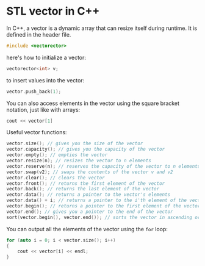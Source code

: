# STL vector in C++

In C++, a vector is a dynamic array that can resize itself during runtime. It is defined in the <vector> header file.

```cpp
#include <vectorector>
```

here's how to initialize a vector:

```cpp
vectorector<int> v;
```

to insert values into the vector:

```cpp
vector.push_back(1);
```

You can also access elements in the vector using the square bracket notation, just like with arrays:

```cpp
cout << vector[1]
```

Useful vector functions:

```cpp
vector.size(); // gives you the size of the vector
vector.capacity(); // gives you the capacity of the vector
vector.empty(); // empties the vector
vector.resize(n); // resizes the vector to n elements
vector.reserve(n); // reserves the capacity of the vector to n elements
vector.swap(v2); // swaps the contents of the vector v and v2
vector.clear(); // clears the vector
vector.front(); // returns the first element of the vector
vector.back(); // returns the last element of the vector
vector.data(); // returns a pointer to the vector's elements
vector.data() + i; // returns a pointer to the i'th element of the vector
vector.begin(); // returns a pointer to the first element of the vector
vector.end(); // gives you a pointer to the end of the vector
sort(vector.begin(), vector.end()); // sorts the vector in ascending order comes from STL
```

You can output all the elements of the vector using the `for` loop:

```cpp
for (auto i = 0; i < vector.size(); i++)
{
    cout << vector[i] << endl;
}

```
